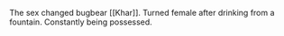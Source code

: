 The sex changed bugbear [[Khar]]. Turned female after drinking from a fountain. Constantly being possessed.